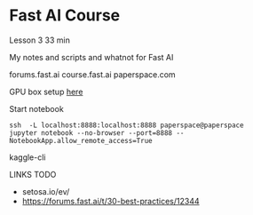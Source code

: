 # Fast AI Course

Lesson 3 33 min

My notes and scripts and whatnot for Fast AI

forums.fast.ai
course.fast.ai
paperspace.com

GPU box setup [here](https://github.com/reshamas/fastai_deeplearn_part1/blob/master/tools/paperspace.md)

Start notebook
```
ssh  -L localhost:8888:localhost:8888 paperspace@paperspace
jupyter notebook --no-browser --port=8888 --NotebookApp.allow_remote_access=True
```

kaggle-cli


LINKS TODO
- setosa.io/ev/
- https://forums.fast.ai/t/30-best-practices/12344
